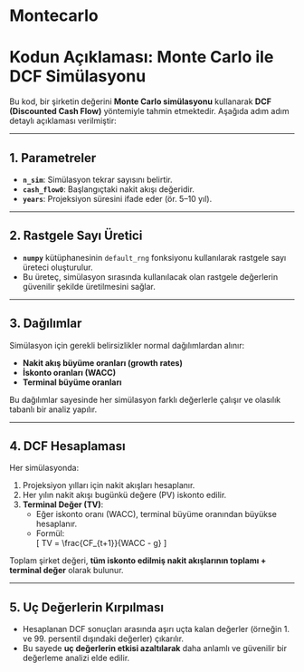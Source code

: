 # Montecarlo
# Kodun Açıklaması: Monte Carlo ile DCF Simülasyonu

Bu kod, bir şirketin değerini **Monte Carlo simülasyonu** kullanarak **DCF (Discounted Cash Flow)** yöntemiyle tahmin etmektedir. Aşağıda adım adım detaylı açıklaması verilmiştir:  

---

## 1. Parametreler
- **`n_sim`**: Simülasyon tekrar sayısını belirtir.  
- **`cash_flow0`**: Başlangıçtaki nakit akışı değeridir.  
- **`years`**: Projeksiyon süresini ifade eder (ör. 5–10 yıl).  

---

## 2. Rastgele Sayı Üretici
- **`numpy`** kütüphanesinin `default_rng` fonksiyonu kullanılarak rastgele sayı üreteci oluşturulur.  
- Bu üreteç, simülasyon sırasında kullanılacak olan rastgele değerlerin güvenilir şekilde üretilmesini sağlar.  

---

## 3. Dağılımlar
Simülasyon için gerekli belirsizlikler normal dağılımlardan alınır:  
- **Nakit akış büyüme oranları (growth rates)**  
- **İskonto oranları (WACC)**  
- **Terminal büyüme oranları**  

Bu dağılımlar sayesinde her simülasyon farklı değerlerle çalışır ve olasılık tabanlı bir analiz yapılır.  

---

## 4. DCF Hesaplaması
Her simülasyonda:  
1. Projeksiyon yılları için nakit akışları hesaplanır.  
2. Her yılın nakit akışı bugünkü değere (PV) iskonto edilir.  
3. **Terminal Değer (TV)**:  
   - Eğer iskonto oranı (WACC), terminal büyüme oranından büyükse hesaplanır.  
   - Formül:  
     \[
     TV = \frac{CF_{t+1}}{WACC - g}
     \]  

Toplam şirket değeri, **tüm iskonto edilmiş nakit akışlarının toplamı + terminal değer** olarak bulunur.  

---

## 5. Uç Değerlerin Kırpılması
- Hesaplanan DCF sonuçları arasında aşırı uçta kalan değerler (örneğin 1. ve 99. persentil dışındaki değerler) çıkarılır.  
- Bu sayede **uç değerlerin etkisi azaltılarak** daha anlamlı ve güvenilir bir değerleme analizi elde edilir.  
